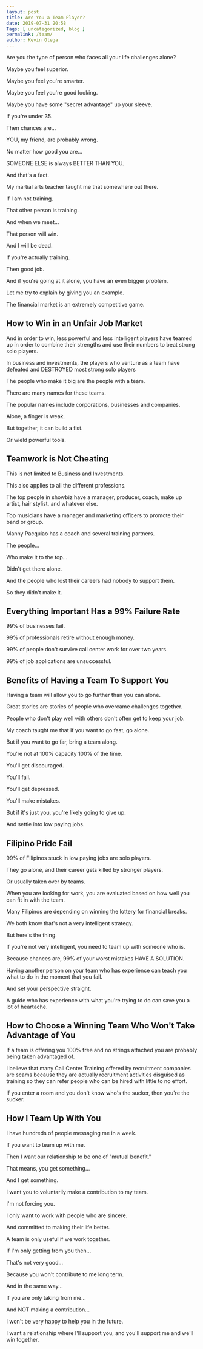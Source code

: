 ```yaml
--- 
layout: post 
title: Are You a Team Player?
date: 2019-07-31 20:58
Tags: [ uncategorized, blog ]
permalink: /team/ 
author: Kevin Olega 
--- 
```

Are you the type of person who faces all your life challenges alone?

Maybe you feel superior.

Maybe you feel you're smarter.

Maybe you feel you're good looking.

Maybe you have some "secret advantage" up your sleeve.

If you're under 35.

Then chances are...

YOU, my friend, are probably wrong.

No matter how good you are...

SOMEONE ELSE is always BETTER THAN YOU.

And that's a fact.

My martial arts teacher taught me that somewhere out there.

If I am not training.

That other person is training.

And when we meet...

That person will win.

And I will be dead.

If you're actually training.

Then good job.

And if you're going at it alone, you have an even bigger problem.

Let me try to explain by giving you an example.

The financial market is an extremely competitive game.

## How to Win in an Unfair Job Market

And in order to win, less powerful and less intelligent players have teamed up in order to combine their strengths and use their numbers to beat strong solo players.

In business and investments, the players who venture as a team have defeated and DESTROYED most strong solo players 

The people who make it big are the people with a team.

There are many names for these teams.

The popular names include corporations, businesses and companies.

Alone, a finger is weak.

But together, it can build a fist.

Or wield powerful tools.

## Teamwork is Not Cheating

This is not limited to Business and Investments.

This also applies to all the different professions.

The top people in showbiz have a manager, producer, coach, make up artist, hair stylist, and whatever else.

Top musicians have a manager and marketing officers to promote their band or group.

Manny Pacquiao has a coach and several training partners.

The people...

Who make it to the top...

Didn't get there alone.

And the people who lost their careers had nobody to support them.

So they didn't make it.

## Everything Important Has a 99% Failure Rate

99% of businesses fail.

99% of professionals retire without enough money.

99% of people don't survive call center work for over two years.

99% of job applications are unsuccessful.

## Benefits of Having a Team To Support You

Having a team will allow you to go further than you can alone.

Great stories are stories of people who overcame challenges together.

People who don't play well with others don't often get to keep your job.

My coach taught me that if you want to go fast, go alone.

But if you want to go far, bring a team along.

You're not at 100% capacity 100% of the time.

You'll get discouraged.

You'll fail.

You'll get depressed.

You'll make mistakes.

But if it's just you, you're likely going to give up.

And settle into low paying jobs.

## Filipino Pride Fail

99% of Filipinos stuck in low paying jobs are solo players.

They go alone, and their career gets killed by stronger players.

Or usually taken over by teams.

When you are looking for work, you are evaluated based on how well you can fit in with the team.

Many Filipinos are depending on winning the lottery for financial breaks.

We both know that's not a very intelligent strategy.

But here's the thing.

If you're not very intelligent, you need to team up with someone who is.

Because chances are, 99% of your worst mistakes HAVE A SOLUTION.

Having another person on your team who has experience can teach you what to do in the moment that you fail.

And set your perspective straight.

A guide who has experience with what you're trying to do can save you a lot of heartache.

## How to Choose a Winning Team Who Won't Take Advantage of You

If a team is offering you 100% free and no strings attached you are probably being taken advantaged of.

I believe that many Call Center Training offered by recruitment companies are scams because they are actually recruitment activities disguised as training so they can refer people who can be hired with little to no effort.

If you enter a room and you don't know who's the sucker, then you're the sucker.

## How I Team Up With You

I have hundreds of people messaging me in a week.

If you want to team up with me.

Then I want our relationship to be one of "mutual benefit."

That means, you get something...

And I get something.

I want you to voluntarily make a contribution to my team.

I'm not forcing you.

I only want to work with people who are sincere.

And committed to making their life better.

A team is only useful if we work together.

If I'm only getting from you then...

That's not very good...

Because you won't contribute to me long term.

And in the same way... 

If you are only taking from me... 

And NOT making a contribution... 

I won't be very happy to help you in the future.

I want a relationship where I'll support you, and you'll support me and we'll win together.